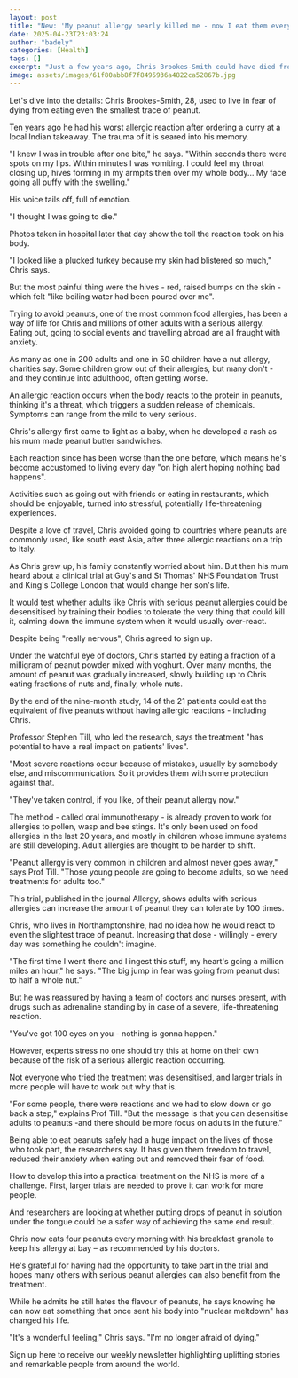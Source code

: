 ```yaml
---
layout: post
title: "New: 'My peanut allergy nearly killed me - now I eat them every day for breakfast'"
date: 2025-04-23T23:03:24
author: "badely"
categories: [Health]
tags: []
excerpt: "Just a few years ago, Chris Brookes-Smith could have died from eating peanuts - but taking part in a clinical trial has changed his life."
image: assets/images/61f80abb8f7f8495936a4822ca52867b.jpg
---
```


Let's dive into the details: Chris Brookes-Smith, 28, used to live in fear of dying from eating even the smallest trace of peanut.

Ten years ago he had his worst allergic reaction after ordering a curry at a local Indian takeaway. The trauma of it is seared into his memory.

"I knew I was in trouble after one bite," he says. "Within seconds there were spots on my lips. Within minutes I was vomiting. I could feel my throat closing up, hives forming in my armpits then over my whole body... My face going all puffy with the swelling."

His voice tails off, full of emotion. 

"I thought I was going to die."

Photos taken in hospital later that day show the toll the reaction took on his body. 

"I looked like a plucked turkey because my skin had blistered so much," Chris says.

But the most painful thing were the hives - red, raised bumps on the skin - which felt "like boiling water had been poured over me".

Trying to avoid peanuts, one of the most common food allergies, has been a way of life for Chris and millions of other adults with a serious allergy. Eating out, going to social events and travelling abroad are all fraught with anxiety. 

As many as one in 200 adults and one in 50 children have a nut allergy, charities say. Some children grow out of their allergies, but many don't - and they continue into adulthood, often getting worse.

An allergic reaction occurs when the body reacts to the protein in peanuts, thinking it's a threat, which triggers a sudden release of chemicals. Symptoms can range from the mild to very serious.

Chris's allergy first came to light as a baby, when he developed a rash as his mum made peanut butter sandwiches. 

Each reaction since has been worse than the one before, which means he's become accustomed to living every day "on high alert hoping nothing bad happens". 

Activities such as going out with friends or eating in restaurants, which should be enjoyable, turned into stressful, potentially life-threatening experiences.

Despite a love of travel, Chris avoided going to countries where peanuts are commonly used, like south east Asia, after three allergic reactions on a trip to Italy.

As Chris grew up, his family constantly worried about him. But then his mum heard about a clinical trial at Guy's and St Thomas' NHS Foundation Trust and King's College London that would change her son's life.

It would test whether adults like Chris with serious peanut allergies could be desensitised by training their bodies to tolerate the very thing that could kill it, calming down the immune system when it would usually over-react.

Despite being "really nervous", Chris agreed to sign up.

Under the watchful eye of doctors, Chris started by eating a fraction of a milligram of peanut powder mixed with yoghurt. Over many months, the amount of peanut was gradually increased, slowly building up to Chris eating fractions of nuts and, finally, whole nuts.

By the end of the nine-month study, 14 of the 21 patients could eat the equivalent of five peanuts without having allergic reactions - including Chris.

Professor Stephen Till, who led the research, says the treatment "has potential to have a real impact on patients' lives".

"Most severe reactions occur because of mistakes, usually by somebody else, and miscommunication. So it provides them with some protection against that.

"They've taken control, if you like, of their peanut allergy now."

The method - called oral immunotherapy - is already proven to work for allergies to pollen, wasp and bee stings. It's only been used on food allergies in the last 20 years, and mostly in children whose immune systems are still developing. Adult allergies are thought to be harder to shift.

"Peanut allergy is very common in children and almost never goes away," says Prof Till. "Those young people are going to become adults, so we need treatments for adults too." 

This trial, published in the journal Allergy, shows adults with serious allergies can increase the amount of peanut they can tolerate by 100 times.

Chris, who lives in Northamptonshire, had no idea how he would react to even the slightest trace of peanut. Increasing that dose - willingly - every day was something he couldn't imagine.

"The first time I went there and I ingest this stuff, my heart's going a million miles an hour," he says. "The big jump in fear was going from peanut dust to half a whole nut." 

But he was reassured by having a team of doctors and nurses present, with drugs such as adrenaline standing by in case of a severe, life-threatening reaction.

"You've got 100 eyes on you - nothing is gonna happen."

However, experts stress no one should try this at home on their own because of the risk of a serious allergic reaction occurring.

Not everyone who tried the treatment was desensitised, and larger trials in more people will have to work out why that is.

"For some people, there were reactions and we had to slow down or go back a step," explains Prof Till. "But the message is that you can desensitise adults to peanuts -and there should be more focus on adults in the future."

Being able to eat peanuts safely had a huge impact on the lives of those who took part, the researchers say. It has given them freedom to travel, reduced their anxiety when eating out and removed their fear of food.

How to develop this into a practical treatment on the NHS is more of a challenge. First, larger trials are needed to prove it can work for more people.

And researchers are looking at whether putting drops of peanut in solution under the tongue could be a safer way of achieving the same end result.

Chris now eats four peanuts every morning with his breakfast granola to keep his allergy at bay – as recommended by his doctors.

He's grateful for having had the opportunity to take part in the trial and hopes many others with serious peanut allergies can also benefit from the treatment.

While he admits he still hates the flavour of peanuts, he says knowing he can now eat something that once sent his body into "nuclear meltdown" has changed his life.

"It's a wonderful feeling," Chris says. "I'm no longer afraid of dying."

Sign up here to receive our weekly newsletter highlighting uplifting stories and remarkable people from around the world.

